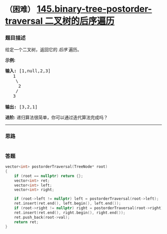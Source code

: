 # `（困难）` [145.binary-tree-postorder-traversal 二叉树的后序遍历](https://leetcode-cn.com/problems/binary-tree-postorder-traversal/)

### 题目描述
<p>给定一个二叉树，返回它的 <em>后序&nbsp;</em>遍历。</p>

<p><strong>示例:</strong></p>

<pre><strong>输入:</strong> [1,null,2,3]  
   1
    \
     2
    /
   3 

<strong>输出:</strong> [3,2,1]</pre>

<p><strong>进阶:</strong>&nbsp;递归算法很简单，你可以通过迭代算法完成吗？</p>


---
### 思路
```
```

### 答题
``` C++
vector<int> postorderTraversal(TreeNode* root)
{
	if (root == nullptr) return {};
	vector<int> ret;
	vector<int> left;
	vector<int> right;

	if (root->left != nullptr) left = postorderTraversal(root->left);
	ret.insert(ret.end(), left.begin(), left.end());
	if (root->right != nullptr) right = postorderTraversal(root->right);
	ret.insert(ret.end(), right.begin(), right.end());
	ret.push_back(root->val);
	return ret;
}
```

